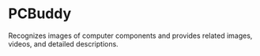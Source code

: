 # PCBuddy
Recognizes images of computer components and provides related images, videos, and detailed descriptions.
